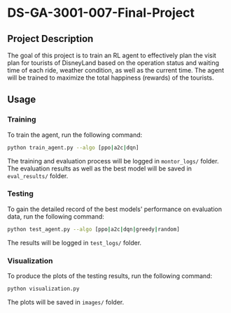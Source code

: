 # DS-GA-3001-007-Final-Project

## Project Description

The goal of this project is to train an RL agent to effectively plan the visit plan for tourists of DisneyLand based on the operation status and waiting time of each ride, weather condition, as well as the current time. The agent will be trained to maximize the total happiness (rewards) of the tourists.

## Usage

### Training

To train the agent, run the following command:

```bash
python train_agent.py --algo [ppo|a2c|dqn]
```

The training and evaluation process will be logged in `montor_logs/` folder. The evaluation results as well as the best model will be saved in `eval_results/` folder.

### Testing

To gain the detailed record of the best models' performance on evaluation data, run the following command:

```bash
python test_agent.py --algo [ppo|a2c|dqn|greedy|random]
```

The results will be logged in `test_logs/` folder.

### Visualization

To produce the plots of the testing results, run the following command:

```bash
python visualization.py
```

The plots will be saved in `images/` folder.